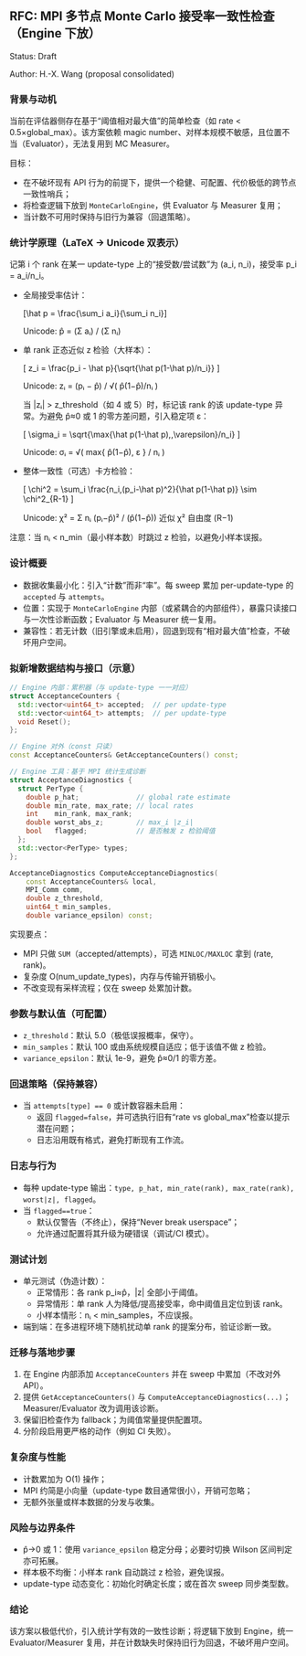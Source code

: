 ## RFC: MPI 多节点 Monte Carlo 接受率一致性检查（Engine 下放）

Status: Draft

Author: H.-X. Wang (proposal consolidated)

### 背景与动机

当前在评估器侧存在基于“阈值相对最大值”的简单检查（如 rate < 0.5×global_max）。该方案依赖 magic number、对样本规模不敏感，且位置不当（Evaluator），无法复用到 MC Measurer。

目标：
- 在不破坏现有 API 行为的前提下，提供一个稳健、可配置、代价极低的跨节点一致性哨兵；
- 将检查逻辑下放到 `MonteCarloEngine`，供 Evaluator 与 Measurer 复用；
- 当计数不可用时保持与旧行为兼容（回退策略）。

### 统计学原理（LaTeX → Unicode 双表示）

记第 i 个 rank 在某一 update-type 上的“接受数/尝试数”为 (a_i, n_i)，接受率 p_i = a_i/n_i。

- 全局接受率估计：

  \[\hat p = \frac{\sum_i a_i}{\sum_i n_i}\]

  Unicode: p̂ = (Σ aᵢ) / (Σ nᵢ)

- 单 rank 正态近似 z 检验（大样本）：

  \[ z_i = \frac{p_i - \hat p}{\sqrt{\hat p(1-\hat p)/n_i}} \]

  Unicode: zᵢ = (pᵢ − p̂) / √( p̂(1−p̂)/nᵢ )

  当 |zᵢ| > z_threshold（如 4 或 5）时，标记该 rank 的该 update-type 异常。为避免 p̂≈0 或 1 的零方差问题，引入稳定项 ε：

  \[ \sigma_i = \sqrt{\max\{\hat p(1-\hat p),\,\varepsilon\}/n_i} \]

  Unicode: σᵢ = √( max{ p̂(1−p̂), ε } / nᵢ )

- 整体一致性（可选）卡方检验：

  \[ \chi^2 = \sum_i \frac{n_i\,(p_i-\hat p)^2}{\hat p(1-\hat p)} \sim \chi^2_{R-1} \]

  Unicode: χ² = Σ nᵢ (pᵢ−p̂)² / (p̂(1−p̂)) 近似 χ² 自由度 (R−1)

注意：当 nᵢ < n_min（最小样本数）时跳过 z 检验，以避免小样本误报。

### 设计概要

- 数据收集最小化：引入“计数”而非“率”。每 sweep 累加 per-update-type 的 `accepted` 与 `attempts`。
- 位置：实现于 `MonteCarloEngine` 内部（或紧耦合的内部组件），暴露只读接口与一次性诊断函数；Evaluator 与 Measurer 统一复用。
- 兼容性：若无计数（旧引擎或未启用），回退到现有“相对最大值”检查，不破坏用户空间。

### 拟新增数据结构与接口（示意）

```cpp
// Engine 内部：累积器（与 update-type 一一对应）
struct AcceptanceCounters {
  std::vector<uint64_t> accepted;  // per update-type
  std::vector<uint64_t> attempts;  // per update-type
  void Reset();
};

// Engine 对外（const 只读）
const AcceptanceCounters& GetAcceptanceCounters() const;

// Engine 工具：基于 MPI 统计生成诊断
struct AcceptanceDiagnostics {
  struct PerType {
    double p_hat;              // global rate estimate
    double min_rate, max_rate; // local rates
    int    min_rank, max_rank;
    double worst_abs_z;        // max_i |z_i|
    bool   flagged;            // 是否触发 z 检验阈值
  };
  std::vector<PerType> types;
};

AcceptanceDiagnostics ComputeAcceptanceDiagnostics(
    const AcceptanceCounters& local,
    MPI_Comm comm,
    double z_threshold,
    uint64_t min_samples,
    double variance_epsilon) const;
```

实现要点：
- MPI 只做 `SUM`（accepted/attempts），可选 `MINLOC/MAXLOC` 拿到 (rate, rank)。
- 复杂度 O(num_update_types)，内存与传输开销极小。
- 不改变现有采样流程；仅在 sweep 处累加计数。

### 参数与默认值（可配置）

- `z_threshold`：默认 5.0（极低误报概率，保守）。
- `min_samples`：默认 100 或由系统规模自适应；低于该值不做 z 检验。
- `variance_epsilon`：默认 1e-9，避免 p̂≈0/1 的零方差。

### 回退策略（保持兼容）

- 当 `attempts[type] == 0` 或计数容器未启用：
  - 返回 `flagged=false`，并可选执行旧有“rate vs global_max”检查以提示潜在问题；
  - 日志沿用既有格式，避免打断现有工作流。

### 日志与行为

- 每种 update-type 输出：`type, p_hat, min_rate(rank), max_rate(rank), worst|z|, flagged`。
- 当 `flagged==true`：
  - 默认仅警告（不终止），保持“Never break userspace”；
  - 允许通过配置将其升级为硬错误（调试/CI 模式）。

### 测试计划

- 单元测试（伪造计数）：
  - 正常情形：各 rank p_i≈p̂，|z| 全部小于阈值。
  - 异常情形：单 rank 人为降低/提高接受率，命中阈值且定位到该 rank。
  - 小样本情形：nᵢ < min_samples，不应误报。
- 端到端：在多进程环境下随机扰动单 rank 的提案分布，验证诊断一致。

### 迁移与落地步骤

1. 在 Engine 内部添加 `AcceptanceCounters` 并在 sweep 中累加（不改对外 API）。
2. 提供 `GetAcceptanceCounters()` 与 `ComputeAcceptanceDiagnostics(...)`；Measurer/Evaluator 改为调用该诊断。
3. 保留旧检查作为 fallback；为阈值常量提供配置项。
4. 分阶段启用更严格的动作（例如 CI 失败）。

### 复杂度与性能

- 计数累加为 O(1) 操作；
- MPI 约简是小向量（update-type 数目通常很小），开销可忽略；
- 无额外张量或样本数据的分发与收集。

### 风险与边界条件

- p̂→0 或 1：使用 `variance_epsilon` 稳定分母；必要时切换 Wilson 区间判定亦可拓展。
- 样本极不均衡：小样本 rank 自动跳过 z 检验，避免误报。
- update-type 动态变化：初始化时确定长度；或在首次 sweep 同步类型数。

### 结论

该方案以极低代价，引入统计学有效的一致性诊断；将逻辑下放到 Engine，统一 Evaluator/Measurer 复用，并在计数缺失时保持旧行为回退，不破坏用户空间。


